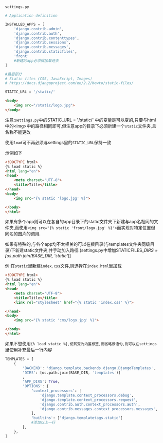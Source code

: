 `settings.py`

```py
# Application definition

INSTALLED_APPS = [
    'django.contrib.admin',
    'django.contrib.auth',
    'django.contrib.contenttypes',
    'django.contrib.sessions',
    'django.contrib.messages',
    'django.contrib.staticfiles',
    'front'
    #新建的app必须得加载进去
]

#最后部分
# Static files (CSS, JavaScript, Images)
# https://docs.djangoproject.com/en/2.2/howto/static-files/

STATIC_URL = '/static/'
```

```html
<body>
    <img src="/static/logo.jpg">
</body>
```

注意:`settings.py`中的STATIC\_URL = '/static/' 中的变量是可以变的,只要与html中的&lt;img&gt;中的路径相同即可,但注意app的目录下必须新建一个`static`文件夹,且名称不能更改

使用`load`可不再必须与settings里的`STATIC_URL`保持一致

示例如下

```html
<!DOCTYPE html>
{% load static %}
<html lang="en">
<head>
    <meta charset="UTF-8">
    <title>Title</title>
</head>
<body>
    <img src="{% static 'logo.jpg' %}">

</body>
</html>
```

如果有多个app则可以在各自的app目录下的static文件夹下新建与app名相同的文件夹,而使用`<img src="{% static 'front/logo.jpg' %}">`而实现对特定位置但同名的图片的调用.

如果有特殊的,与各个app均不太相关的可以在根目录\(与templates文件夹同级目录\)下新建static文件夹,并手动加入路径.\(settings.py中增加STATICFILES\__DIRS = \[os.path.join\(BASE\_DIR, 'static'_\)\]

例:在`static`里新建`index.css`文件,则选择在`index.html`里加载

```html
<!DOCTYPE html>
{% load static %}
<html lang="en">
<head>
    <meta charset="UTF-8">
    <title>Title</title>
    <link rel="stylesheet" href="{% static 'index.css' %}">

</head>
<body>
    <img src="{% static 'cms/logo.jpg' %}">

</body>
</html>
```

如果不想使用`{% load static %},使其变为内置标签,而省略该语句,则可以在settings`里使用补充最后一行内容

```py
TEMPLATES = [
    {
        'BACKEND': 'django.template.backends.django.DjangoTemplates',
        'DIRS': [os.path.join(BASE_DIR, 'templates')]
        ,
        'APP_DIRS': True,
        'OPTIONS': {
            'context_processors': [
                'django.template.context_processors.debug',
                'django.template.context_processors.request',
                'django.contrib.auth.context_processors.auth',
                'django.contrib.messages.context_processors.messages',
            ],
            'builtins': ['django.templatetags.static']
            #添加以上一行
        },
    },
]
```



